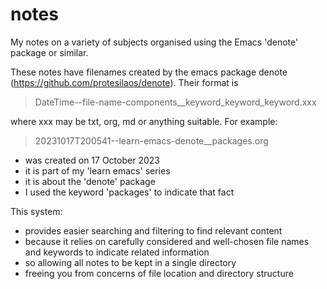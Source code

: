 # notes

My notes on a variety of subjects organised using the Emacs \'denote\' 
package or similar.

These notes have filenames created by the emacs package 
denote (https://github.com/protesilaos/denote).
Their format is 

> DateTime--file-name-components__keyword_keyword_keyword.xxx

where xxx may be txt, org, md or anything suitable. For example:

> 20231017T200541--learn-emacs-denote__packages.org

 * was created on 17 October 2023
 * it is part of my \'learn emacs\' series
 * it is about the \'denote\' package
 * I used the keyword \'packages\' to indicate that fact

This system:

* provides easier searching and filtering to find relevant content
* because it relies on carefully considered and well-chosen file names and keywords to indicate related information
* so allowing all notes to be kept in a single directory
* freeing you from concerns of file location and directory structure
